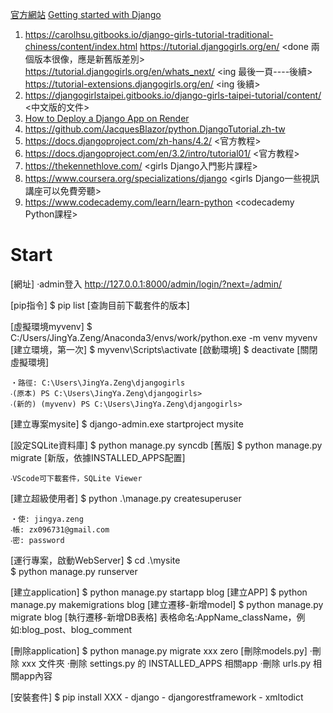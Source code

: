 [官方網站](https://docs.djangoproject.com/en/4.2/)
[Getting started with Django](https://www.djangoproject.com/start/)

1. https://carolhsu.gitbooks.io/django-girls-tutorial-traditional-chiness/content/index.html <done>
   https://tutorial.djangogirls.org/en/ <done 兩個版本很像，應是新舊版差別>
   https://tutorial.djangogirls.org/en/whats_next/ <ing 最後一頁----後續>
   https://tutorial-extensions.djangogirls.org/en/ <ing 後續>
2. https://djangogirlstaipei.gitbooks.io/django-girls-taipei-tutorial/content/ <中文版的文件>
3. [How to Deploy a Django App on Render](https://www.freecodecamp.org/news/deploying-a-django-app-to-render/)
4. https://github.com/JacquesBlazor/python.DjangoTutorial.zh-tw
5. https://docs.djangoproject.com/zh-hans/4.2/ <官方教程>
6. https://docs.djangoproject.com/en/3.2/intro/tutorial01/ <官方教程>
7. https://thekennethlove.com/ <girls Django入門影片課程>
8. https://www.coursera.org/specializations/django <girls Django一些視訊講座可以免費旁聽>
9. https://www.codecademy.com/learn/learn-python <codecademy Python課程>

# Start

[網址]
    ‧admin登入 http://127.0.0.1:8000/admin/login/?next=/admin/

[pip指令]
    $ pip list [查詢目前下載套件的版本]

[虛擬環境myvenv]
    $ C:/Users/JingYa.Zeng/Anaconda3/envs/work/python.exe -m venv myvenv [建立環境，第一次]
    $ myvenv\Scripts\activate [啟動環境]
    $ deactivate [關閉虛擬環境]

    ‧路徑: C:\Users\JingYa.Zeng\djangogirls
    ‧(原本) PS C:\Users\JingYa.Zeng\djangogirls>
    ‧(新的) (myvenv) PS C:\Users\JingYa.Zeng\djangogirls>

[建立專案mysite]
    $ django-admin.exe startproject mysite

[設定SQLite資料庫]
    $ python manage.py syncdb [舊版]
    $ python manage.py migrate [新版，依據INSTALLED_APPS配置]

    ‧VScode可下載套件，SQLite Viewer

[建立超級使用者]
    $ python .\manage.py createsuperuser
    
    ‧使: jingya.zeng
    ‧帳: zx096731@gmail.com
    ‧密: password

[運行專案，啟動WebServer]
    $ cd .\mysite\
    $ python manage.py runserver

[建立application]
    $ python manage.py startapp blog [建立APP]
    $ python manage.py makemigrations blog [建立遷移-新增model]
    $ python manage.py migrate blog [執行遷移-新增DB表格] 表格命名:AppName_className，例如:blog_post、blog_comment

[刪除application]
    $ python manage.py migrate xxx zero [刪除models.py]
    ‧刪除 xxx 文件夾
    ‧刪除 settings.py 的 INSTALLED_APPS 相關app
    ‧刪除 urls.py 相關app內容

[安裝套件]
    $ pip install XXX
    - django
    - djangorestframework
    - xmltodict
